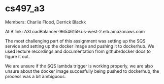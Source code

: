 # cs497_a3

Members: Charlie Flood, Derrick Blackk

ALB link: A3LoadBalancer-96546159.us-west-2.elb.amazonaws.com 

The most challenging part of this assignment was setting up the SQS service and setting up the docker image and pushing it to dockerhub. We used lecture recordings and documentation from github/docker docs to figure it out.

We are unsure if the SQS lambda trigger is working properly, we are also unsure about the docker image succesfully being pushed to dockerhub, the process was a bit ambiguous.
